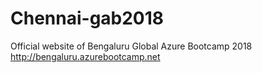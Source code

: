 # Chennai-gab2018
Official website of Bengaluru Global Azure Bootcamp 2018 http://bengaluru.azurebootcamp.net
